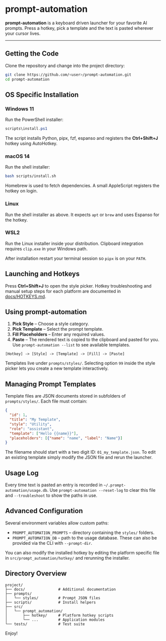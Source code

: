 # prompt-automation

**prompt-automation** is a keyboard driven launcher for your favorite AI prompts. Press a hotkey, pick a template and the text is pasted wherever your cursor lives.

---

## Getting the Code

Clone the repository and change into the project directory:

```bash
git clone https://github.com/<user>/prompt-automation.git
cd prompt-automation
```

## OS Specific Installation

### Windows 11
Run the PowerShell installer:
```powershell
scripts\install.ps1
```
The script installs Python, pipx, fzf, espanso and registers the **Ctrl+Shift+J** hotkey using AutoHotkey.

### macOS 14
Run the shell installer:
```bash
bash scripts/install.sh
```
Homebrew is used to fetch dependencies. A small AppleScript registers the hotkey on login.

### Linux
Run the shell installer as above. It expects `apt` or `brew` and uses Espanso for the hotkey.

### WSL2
Run the Linux installer inside your distribution. Clipboard integration requires `clip.exe` in your Windows path.

After installation restart your terminal session so `pipx` is on your `PATH`.

## Launching and Hotkeys

Press **Ctrl+Shift+J** to open the style picker. Hotkey troubleshooting and manual setup steps for each platform are documented in [docs/HOTKEYS.md](docs/HOTKEYS.md).

## Using prompt-automation

1. **Pick Style** – Choose a style category.
2. **Pick Template** – Select the prompt template.
3. **Fill Placeholders** – Enter any required values.
4. **Paste** – The rendered text is copied to the clipboard and pasted for you.
   Use `prompt-automation --list` to see available templates.

```
[Hotkey] -> [Style] -> [Template] -> [Fill] -> [Paste]
```

Templates live under `prompts/styles/`. Selecting option `99` inside the style picker lets you create a new template interactively.

## Managing Prompt Templates

Template files are JSON documents stored in subfolders of `prompts/styles/`.
Each file must contain:

```json
{
  "id": 1,
  "title": "My Template",
  "style": "Utility",
  "role": "assistant",
  "template": ["Hello {{name}}"],
  "placeholders": [{"name": "name", "label": "Name"}]
}
```

The filename should start with a two digit ID: `01_my_template.json`.
To edit an existing template simply modify the JSON file and rerun the launcher.

## Usage Log

Every time text is pasted an entry is recorded in `~/.prompt-automation/usage.db`.
Use `prompt-automation --reset-log` to clear this file and `--troubleshoot` to show the paths in use.

## Advanced Configuration

Several environment variables allow custom paths:

- `PROMPT_AUTOMATION_PROMPTS` – directory containing the `styles/` folders.
- `PROMPT_AUTOMATION_DB` – path to the usage database.
These can also be provided via the CLI with `--prompt-dir`.

You can also modify the installed hotkey by editing the platform specific file in `src/prompt_automation/hotkey/` and rerunning the installer.

## Directory Overview

```
project/
├── docs/               # Additional documentation
├── prompts/
│   └── styles/         # Prompt JSON files
├── scripts/            # Install helpers
├── src/
│   └── prompt_automation/
│       ├── hotkey/     # Platform hotkey scripts
│       └── ...         # Application modules
└── tests/              # Test suite
```

Enjoy!
